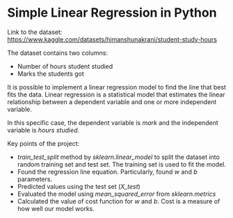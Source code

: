 # Simple Linear Regression in Python

Link to the dataset: https://www.kaggle.com/datasets/himanshunakrani/student-study-hours

The dataset contains two columns:
- Number of hours student studied
- Marks the students got

It is possible to implement a linear regression model to find the line that best fits the data. Linear regression is a statistical model that estimates the linear relationship between a dependent variable and one or more independent variable. 

In this specific case, the dependent variable is _mark_ and the independent variable is _hours studied_.

Key points of the project:

- _train_test_split_ method by _sklearn.linear_model_ to split the dataset into random training set and test set. The training set is used to fit the model.
- Found the regression line equation. Particularly, found _w_ and _b_ parameters.
- Predicted values using the test set (_X_test_)
- Evaluated the model using _mean_squared_error_ from _sklearn.metrics_
- Calculated the value of cost function for _w_ and _b_. Cost is a measure of how well our model works.
